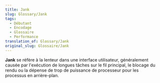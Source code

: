 ```yaml
---
title: Jank
slug: Glossary/Jank
tags:
  - Débutant
  - Encodage
  - Glossaire
  - Performance
translation_of: Glossary/Jank
original_slug: Glossaire/Jank
---
```

**Jank** se réfère à la lenteur dans une interface utilisateur, généralement causée par l'exécution de longues tâches sur le fil principal, le blocage du rendu ou la dépense de trop de puissance de processeur pour les processus en arrière-plan.
